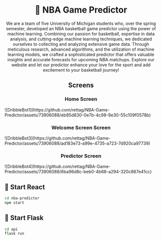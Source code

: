<h1 align="center">🏀 NBA Game Predictor</h1>

<p align="center">
  We are a team of five University of
            Michigan students who, over the spring semester, developed
            an NBA basketball game predictor using the power of machine
            learning. Combining our passion for basketball, expertise
            in data analysis, and cutting-edge machine learning 
            techniques, we dedicated ourselves to collecting and
            analyzing extensive game data. Through meticulous 
            research, advanced algorithms, and the utilization of
            machine learning models, we crafted a sophisticated 
            predictor that offers valuable insights and accurate 
            forecasts for upcoming NBA matchups. Explore our website 
            and let our predictor enhance your love for the sport 
            and add excitement to your basketball journey!
</p>

<h2 align="center">Screens</h2>

<p align="center">
<h3 align="center">Home Screen</h3>
</p>
![DribbleBot1](https://github.com/rettag/NBA-Game-Predictor/assets/73906088/eb85d830-0e7b-4c98-9e30-55c109f0578b)

<p align="center">
<h3 align="center">Welcome Screen Screen</h3>
</p>
![DribbleBot3](https://github.com/rettag/NBA-Game-Predictor/assets/73906088/ad183e73-a99e-4735-a723-7d920ca97739)

<p align="center">
<h3 align="center">Predictor Screen</h3>
</p>
![DribbleBot4](https://github.com/rettag/NBA-Game-Predictor/assets/73906088/6ba96d8c-beb0-4b68-a294-320c867e41cc)


<h2>🚀 Start React</h2>

```bash
cd nba-predictor
npm start
```

<h2>🐍 Start Flask</h2>

```bash
cd api
flask run
```



